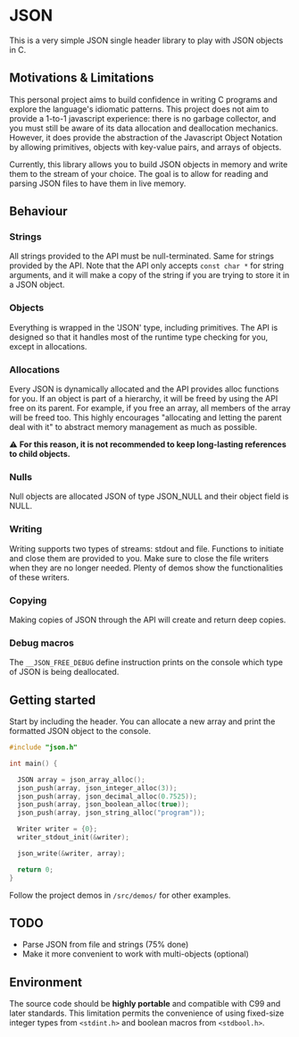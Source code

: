 # JSON
This is a very simple JSON single header library to play with JSON objects in C.
## Motivations & Limitations
This personal project aims to build confidence in writing C programs and explore the language's idiomatic patterns.
This project does not aim to provide a 1-to-1 javascript experience: there is no garbage collector, and you must still be aware
of its data allocation and deallocation mechanics. However, it does provide the abstraction of the Javascript Object Notation 
by allowing primitives, objects with key-value pairs, and arrays of objects.  

Currently, this library allows you to build JSON objects in memory and write them to the stream of your choice. The goal is 
to allow for reading and parsing JSON files to have them in live memory.
## Behaviour
### Strings
All strings provided to the API must be null-terminated. Same for strings provided by the API. Note that the API only accepts `const char *` for string 
arguments, and it will make a copy of the string if you are trying to store it in a JSON object.

### Objects
Everything is wrapped in the 'JSON' type, including primitives. The API is designed so that it handles most of the runtime type 
checking for you, except in allocations. 

### Allocations
Every JSON is dynamically allocated and the API provides alloc functions for you. If an object is part of a hierarchy, it will be freed
by using the API free on its parent. For example, if you free an array, all members of the array will be freed too. This highly encourages 
"allocating and letting the parent deal with it" to abstract memory management as much as possible.

⚠️ **For this reason, it is not recommended to keep long-lasting references to child objects.**

### Nulls
Null objects are allocated JSON of type JSON_NULL and their object field is NULL.

### Writing 
Writing supports two types of streams: stdout and file. Functions to initiate and close them are provided to you. Make sure to close 
the file writers when they are no longer needed. Plenty of demos show the functionalities of these writers.

### Copying
Making copies of JSON through the API will create and return deep copies.

### Debug macros
The `__JSON_FREE_DEBUG` define instruction prints on the console which type of JSON is being deallocated.

## Getting started
Start by including the header. You can allocate a new array and print the formatted JSON object to the console.

```c
#include "json.h"

int main() {

  JSON array = json_array_alloc();
  json_push(array, json_integer_alloc(3));
  json_push(array, json_decimal_alloc(0.7525));
  json_push(array, json_boolean_alloc(true));
  json_push(array, json_string_alloc("program"));

  Writer writer = {0};
  writer_stdout_init(&writer);

  json_write(&writer, array);

  return 0;
}
```
Follow the project demos in `/src/demos/` for other examples.

## TODO
* Parse JSON from file and strings (75% done)
* Make it more convenient to work with multi-objects (optional)

## Environment
The source code should be **highly portable** and compatible with C99 and later standards. This limitation permits the convenience
of using fixed-size integer types from `<stdint.h>` and boolean macros from `<stdbool.h>`.
